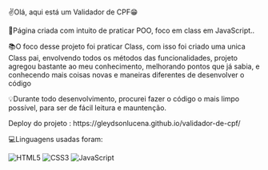✌️Olá, aqui está um Validador de CPF😁
<br/>
<p>🚀Página criada com intuito de praticar POO, foco em class em JavaScript..<p/>

<p>📚O foco desse projeto foi praticar Class, com isso foi criado uma unica Class pai, envolvendo todos os métodos das funcionalidades, projeto agregou bastante ao meu conhecimento, melhorando pontos que já sabia, e conhecendo mais coisas novas e maneiras diferentes de desenvolver o código<p/>
<p>💡Durante todo desenvolvimento, procurei fazer o código o mais limpo possível, para ser de fácil leitura e mauntenção.<p/>

<p>Deploy do projeto : https://gleydsonlucena.github.io/validador-de-cpf/<p/>
  
<p>💻Linguagens usadas foram:
<div style="display:inline_block">
<img alt="HTML5" src="https://img.shields.io/badge/HTML5-E34F26?style=for-the-badge&logo=html5&logoColor=white">
<img alt="CSS3" src="https://img.shields.io/badge/CSS3-1572B6?style=for-the-badge&logo=css3&logoColor=white">
<img alt="JavaScript" src="https://img.shields.io/badge/JavaScript-F7DF1E?style=for-the-badge&logo=javascript&logoColor=black">
</div><p/>
